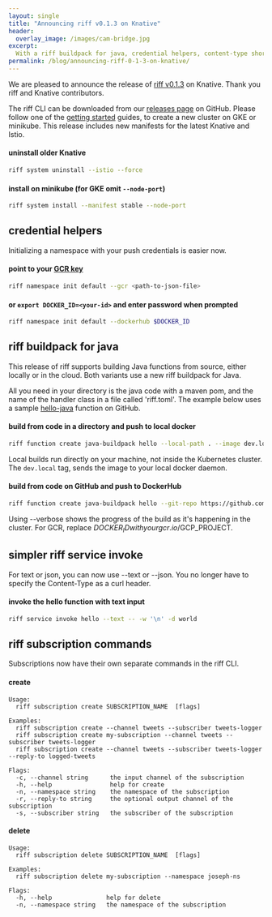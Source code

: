 ```yaml
---
layout: single
title: "Announcing riff v0.1.3 on Knative"
header:
  overlay_image: /images/cam-bridge.jpg
excerpt:
  With a riff buildpack for java, credential helpers, content-type shortcuts, and subscription commands
permalink: /blog/announcing-riff-0-1-3-on-knative/
---
```


We are pleased to announce the release of [riff v0.1.3](https://github.com/projectriff/riff/releases/tag/v0.1.3) on Knative. Thank you riff and Knative contributors.

The riff CLI can be downloaded from our [releases page](https://github.com/projectriff/riff/releases/tag/v0.1.2) on GitHub. Please follow one of the [getting started](/docs) guides, to create a new cluster on GKE or minikube. This release includes new manifests for the latest Knative and Istio. 

#### uninstall older Knative
```sh
riff system uninstall --istio --force
```

#### install on minikube (for GKE omit `--node-port`)
```sh
riff system install --manifest stable --node-port
```

## credential helpers
Initializing a namespace with your push credentials is easier now. 

#### point to your [GCR key](/docs/getting-started-with-knative-riff-on-gke/#create-a-kubernetes-secret-for-pushing-images-to-gcr)
```sh
riff namespace init default --gcr <path-to-json-file>
```

#### or `export DOCKER_ID=<your-id>` and enter password when prompted
```sh
riff namespace init default --dockerhub $DOCKER_ID
```

## riff buildpack for java
This release of riff supports building Java functions from source, either locally or in the cloud. Both variants use a new riff buildpack for Java.

All you need in your directory is the java code with a maven pom, and the name of the handler class in a file called 'riff.toml'. The example below uses a sample [hello-java](https://github.com/jldec/hello-java) function on GitHub.

#### build from code in a directory and push to local docker
```sh
riff function create java-buildpack hello --local-path . --image dev.local/hello-java:v1
```
Local builds run directly on your machine, not inside the Kubernetes cluster. The `dev.local` tag, sends the image to your local docker daemon. 


#### build from code on GitHub and push to DockerHub 
```sh
riff function create java-buildpack hello --git-repo https://github.com/jldec/hello-java.git --image $DOCKER_ID/hello-java:v1 --verbose
```
Using --verbose shows the progress of the build as it's happening in the cluster. For GCR, replace $DOCKER_ID with your gcr.io/$GCP_PROJECT. 


## simpler riff service invoke 
For text or json, you can now use --text or --json. You no longer have to specify the Content-Type as a curl header.

#### invoke the hello function with text input
```sh
riff service invoke hello --text -- -w '\n' -d world
```

## riff subscription commands
Subscriptions now have their own separate commands in the riff CLI.

#### create
```
Usage:
  riff subscription create SUBSCRIPTION_NAME  [flags]

Examples:
  riff subscription create --channel tweets --subscriber tweets-logger
  riff subscription create my-subscription --channel tweets --subscriber tweets-logger
  riff subscription create --channel tweets --subscriber tweets-logger --reply-to logged-tweets

Flags:
  -c, --channel string      the input channel of the subscription
  -h, --help                help for create
  -n, --namespace string    the namespace of the subscription
  -r, --reply-to string     the optional output channel of the subscription
  -s, --subscriber string   the subscriber of the subscription
```

#### delete
```
Usage:
  riff subscription delete SUBSCRIPTION_NAME  [flags]

Examples:
  riff subscription delete my-subscription --namespace joseph-ns

Flags:
  -h, --help               help for delete
  -n, --namespace string   the namespace of the subscription
```

